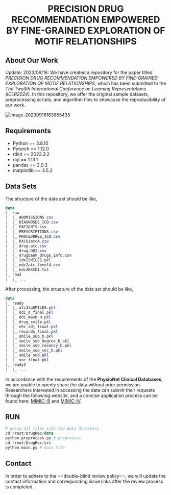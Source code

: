 <h1 align="center"> PRECISION DRUG RECOMMENDATION EMPOWERED
BY FINE-GRAINED EXPLORATION OF MOTIF RELATIONSHIPS </h1>

## About Our Work

Update: 2023/09/16: We have created a repository for the paper titled *PRECISION DRUG RECOMMENDATION EMPOWERED BY FINE-GRAINED EXPLORATION OF MOTIF RELATIONSHIPS*, which has been submitted to the *The Twelfth International Conference on Learning Representations (ICLR2024)*. In this repository, we offer the original sample datasets, preprocessing scripts, and algorithm files to showcase the reproducibility of our work.

![image-20230916163855435](https://s2.loli.net/2023/09/16/NfG4LQew7V53UEM.png)

## Requirements

- Python == 3.8.10
- Pytorch == 1.12.0
- rdkit == 2023.3.2
- dgl == 1.13.1
- pandas == 2.0.3
- matplotlib == 3.5.2

## Data Sets

The structure of the data set should be like,

```powershell
data
|_ raw
|  |_ ADDMISSIONS.csv
|  |_ DIAGNOSES_ICD.csv
|  |_ PATIENTS.csv
|  |_ PRESCRIPTIONS.csv
|  |_ PROCEDURES_ICD.csv
|  |_ RXCUIatc4.csv
|  |_ drug-atc.csv
|  |_ drug-DDI.csv
|  |_ drugbank_drugs_info.csv
|  |_ idx2SMILES.pkl
|  |_ ndc2atc_level4.csv
|  |_ ndc2RXCUI.txt
|_ raw2
|  |_ ...
```

After processing, the structure of the data set should be like,

```powershell
data
|_ ready
|  |_ atc3toSMILES.pkl
|  |_ ddi_A_final.pkl
|  |_ ddi_mask_H.pkl
|  |_ drug_smile.pkl
|  |_ ehr_adj_final.pkl
|  |_ records_final.pkl
|  |_ smile_sub_b.pkl
|  |_ smile_sub_degree_b.pkl
|  |_ smile_sub_recency_b.pkl
|  |_ smile_sub_voc_b.pkl
|  |_ smile_sub.pkl
|  |_ voc_final.pkl
|_ ready2
|  |_ ...
```

In accordance with the requirements of the **PhysioNet Clinical Databases**, we are unable to openly share the data without prior permission. Researchers interested in accessing the data can submit their requests through the following website, and a concise application process can be found here: [MIMIC-III](https://physionet.org/content/mimiciii/1.4/) and [MIMIC-IV](https://physionet.org/content/mimiciv/2.2/).

## RUN

```powershell
# unzip all files into the data directory
cd /root/DrugRec/data
python preprocess.py # preprocess
cd /root/DrugRec/src
python main.py # main file
```

## Contact

In order to adhere to the ==double-blind review policy==, we will update the contact information and corresponding issue links after the review process is completed.
